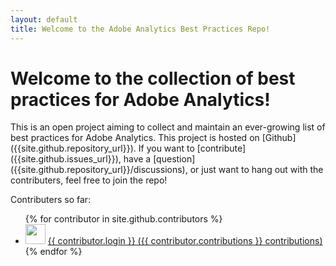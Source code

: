 ```yaml
---
layout: default
title: Welcome to the Adobe Analytics Best Practices Repo!
---
```

<h1>Welcome to the collection of best practices for Adobe Analytics!</h1>
<p>This is an open project aiming to collect and maintain an ever-growing list of best practices for Adobe Analytics. This project is hosted on [Github]({{site.github.repository_url}}). If you want to [contribute]({{site.github.issues_url}}), have a [question]({{site.github.repository_url}}/discussions), or just want to hang out with the contributers, feel free to join the repo!</p>
<p>Contributers so far:
  <ul>
    {% for contributor in site.github.contributors %}
      <li>
        <img src="{{ contributor.avatar_url }}" width="32" height="32" />
        <a href="{{ contributor.html_url }}">{{ contributor.login }} ({{ contributor.contributions }} contributions)</a>
      </li>
    {% endfor %}
  </ul>
</p>